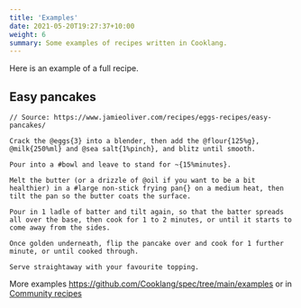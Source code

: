 ```yaml
---
title: 'Examples'
date: 2021-05-20T19:27:37+10:00
weight: 6
summary: Some examples of recipes written in Cooklang.
---
```


Here is an example of a full recipe.

## Easy pancakes

```ng2
// Source: https://www.jamieoliver.com/recipes/eggs-recipes/easy-pancakes/

Crack the @eggs{3} into a blender, then add the @flour{125%g}, @milk{250%ml} and @sea salt{1%pinch}, and blitz until smooth.

Pour into a #bowl and leave to stand for ~{15%minutes}.

Melt the butter (or a drizzle of @oil if you want to be a bit healthier) in a #large non-stick frying pan{} on a medium heat, then tilt the pan so the butter coats the surface.

Pour in 1 ladle of batter and tilt again, so that the batter spreads all over the base, then cook for 1 to 2 minutes, or until it starts to come away from the sides.

Once golden underneath, flip the pancake over and cook for 1 further minute, or until cooked through.

Serve straightaway with your favourite topping.
```

More examples https://github.com/Cooklang/spec/tree/main/examples or in [Community recipes](https://github.com/Cooklang/recipes)
